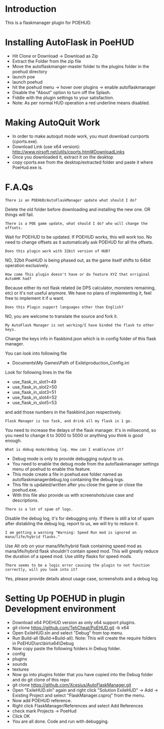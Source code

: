 # Introduction

This is a flaskmanager plugin for POEHUD.

# Installing AutoFlask in PoeHUD

- Hit Clone or Download -> Download as Zip
- Extract the Folder from the zip file
- Move the autoflaskmanger-master folder to the plugins folder in the poehud directory
- launch poe
- launch poehud
- hit the poehud menu -> hover over plugins -> enable autoflaskmanager
- Disable the "About" option to turn off the Splash.
- Fiddle with the plugin settings to your satisfaction.
- Note: As per normal HUD operation a red underline means disabled.
# Making AutoQuit Work

- In order to make autoquit mode work, you must download currports (cports.exe).
- Download Link (use x64 version): http://www.nirsoft.net/utils/cports.html#DownloadLinks
- Once you downloaded it, extract it on the desktop
- copy cports.exe from the desktop/extracted folder and paste it where PoeHud.exe is.

# F.A.Qs

```
There is an POEHUD/AutoFlaskManager update what should I do?
```
Delete the old folder before downloading and installing the new one. OR things will fail.

```
There is a POE game update, what should I do? who will change the offsets.
```
Wait for POEHUD to be updated. If POEHUD works, this will work too. No need to change offsets as it automatically ask POEHUD for all the offsets.

```
Does this plugin work with 32bit version of HUD?
```
NO, 32bit PoeHUD is being phased out, as the game itself shifts to 64bit operation exclusively.

```
How come This plugin doesn't have or do feature XYZ that orriginal AutoAHK had?
```
Because either its not flask related (ie DPS calculator, monsters remaining, etc) or it's not useful anymore.
We have no plans of implementing it, feel free to implement it if u want.

```
Does this Plugin support languages other than English?
```
NO, you are welcome to translate the source and fork it.

```
My AutoFlask Manager is not working/I have binded the flask to other keys.
```
Change the keys info in flaskbind.json which is in config folder of this flask manager.

You can look into following file
- Documents\My Games\Path of Exile\production_Config.ini

Look for following lines in the file
- use_flask_in_slot1=49
- use_flask_in_slot2=50
- use_flask_in_slot3=51
- use_flask_in_slot4=52
- use_flask_in_slot5=53

and add those numbers in the flaskbind.json respectively.

```
Flask Manager is too fask, and drink all my flask in 1 go.
```
You need to increase the delays of the flask manager. It's in milisecond, so you need to change it to 3000 to 5000 or anything you think is good enough.

```
What is debug mode/debug log. How can I enable/use it?
```

- Debug mode is only to provide debugging output to us.
- You need to enable the debug mode from the autoflaskmanager settings menu of poehud to enable this feature.
- This mode create a file in poehud.exe folder named as autoflaskmanagerdebug.log containing the debug logs.
- This file is updated/written after you close the game or close the poehud.exe.
- With this file also provide us with screenshots/use case and descriptions.

```
There is a lot of spam of logs.
```
Disable the debug log, it's for debugging only. If there is still a lot of spam after distabling the debug log, report to us, we will try to reduce it.

```
I am getting a warning "Warning: Speed Run mod is ignored on mana/life/hybrid flasks."
```
Use Alt orb on your mana/life/hybrid flask containing speed mod as mana/life/hybrid flask shouldn't contain speed mod.
This will greatly reduce the duration of a speed mod. Use utility flasks for speed mods.

```
There seems to be a logic error causing the plugin to not function correctly, will you look into it?
```
Yes, please provide details about usage case, screenshots and a debug log.

# Setting Up POEHUD in plugin Development environment
- Download x64 POEHUD version as only x64 support plugins.
 - git clone https://github.com/TehCheat/PoEHUD.git -b x64
- Open ExileHUD.sln and select "Debug" from top menu.
- Run Build-all (Build->Build-all). Note: This will create the require folders in PoEHUD\src\bin\x64\Debug
- Now copy paste the following folders in Debug folder.
 - config
 - plugins
 - sounds
 - textures
- Now go into plugins folder that you have copied into the Debug folder and do git clone of this repo
 - git clone https://github.com/Xcesius/AutoFlaskManager.git
- Open "ExileHUD.sln" again and right click "Solution ExileHUD" -> Add -> Existing Project
	and select "FlaskManager.csproj" from the menu.
- Now add POEHUD reference.
 - Right click FlaskManager/References and select Add References
 - check mark Projects -> PoeHud
 - Click OK
- You are all done. Code and run with debugging.
